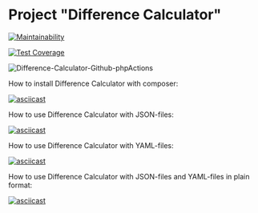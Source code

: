 # Project "Difference Calculator"

[![Maintainability](https://api.codeclimate.com/v1/badges/ccdadb5df163e65dc79b/maintainability)](https://codeclimate.com/github/kalash-job/php-project-lvl2/maintainability)

[![Test Coverage](https://api.codeclimate.com/v1/badges/ccdadb5df163e65dc79b/test_coverage)](https://codeclimate.com/github/kalash-job/php-project-lvl2/test_coverage)

![Difference-Calculator-Github-phpActions](https://github.com/kalash-job/php-project-lvl2/workflows/Difference-Calculator-Github-phpActions/badge.svg)

How to install Difference Calculator with composer:

[![asciicast](https://asciinema.org/a/Jq5wWC9kEGa4W0yz5H9NQQtIu.svg)](https://asciinema.org/a/Jq5wWC9kEGa4W0yz5H9NQQtIu)

How to use Difference Calculator with JSON-files:

[![asciicast](https://asciinema.org/a/sk2b5haWj6Elek86ltkpGtZ1O.svg)](https://asciinema.org/a/sk2b5haWj6Elek86ltkpGtZ1O)

How to use Difference Calculator with YAML-files:

[![asciicast](https://asciinema.org/a/NzKb0jtUQs3cE2T6FEc7RAOQP.svg)](https://asciinema.org/a/NzKb0jtUQs3cE2T6FEc7RAOQP)

How to use Difference Calculator with JSON-files and YAML-files in plain format:

[![asciicast](https://asciinema.org/a/izwaEzyAcB02PbFGmGmS6v3ya.svg)](https://asciinema.org/a/izwaEzyAcB02PbFGmGmS6v3ya)